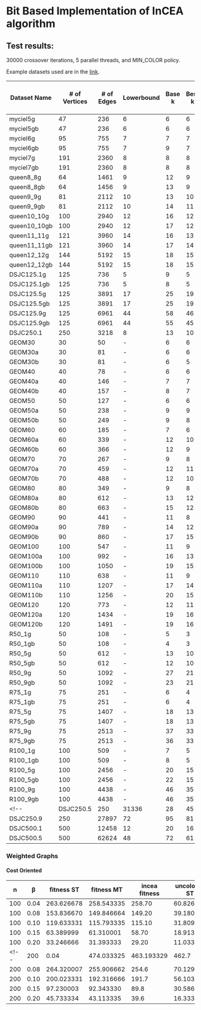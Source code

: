 # Bit Based Implementation of InCEA algorithm
## Test results:
30000 crossover iterations, 5 parallel threads, and MIN_COLOR policy.

Example datasets used are in the [link](https://cedric.cnam.fr/~porumbed/graphs/).

| Dataset Name | # of Vertices |  # of Edges   | Lowerbound | Base k | Best k | Avg k | Best k Time | Avg k Time  | InCEA best k | InCEA Best k Time | vs InCEA |
| ------------ | ------------- | ------------- | ---------- | ------ | ------ | ----- | ----------- | ----------- | ------------ | ----------------- | -------- |
| myciel5g     | 47            | 236           | 6          | 6      | 6      | 6     | 0.000049    | 0.000169    | 6            | 4                 | 0 |
| myciel5gb    | 47            | 236           | 6          | 6      | 6      | 6     | 0.000106    | 0.000177    | 6            | 4                 | 0 |
| myciel6g     | 95            | 755           | 7          | 7      | 7      | 7     | 0.000289    | 0.000803    | 7            | 18                | 0 |
| myciel6gb    | 95            | 755           | 7          | 9      | 7      | 7     | 0.000525    | 0.001144    | 7            | 18                | 0 |
| myciel7g     | 191           | 2360          | 8          | 8      | 8      | 8     | 0.000857    | 0.003293    | 8            | 92                | 0 |
| myciel7gb    | 191           | 2360          | 8          | 8      | 8      | 8     | 0.000640    | 0.001213    | 8            | 92                | 0 |
| queen8_8g    | 64            | 1461          | 9          | 12     | 9      | 9     | 1.694596    | 3.663249    | 9            | 19                | 0 |
| queen8_8gb   | 64            | 1456          | 9          | 13     | 9      | 9     | 0.000000    | 5.340808    | 9            | 19                | 0 |
| queen9_9g    | 81            | 2112          | 10         | 13     | 10     | 10.9  | 29.401070   | 3.193135    | 11           | 38                | -1 |
| queen9_9gb   | 81            | 2112          | 10         | 14     | 11     | 11    | 0.019520    | 0.390885    | 11           | 37                | 0 |
| queen10_10g  | 100           | 2940          | 12         | 16     | 12     | 12    | 0.548127    | 17.235947   | 13           | 76                | -1 |
| queen10_10gb | 100           | 2940          | 12         | 17     | 12     | 12    | 0.000000    | 16.448101   | 13           | 74                | -1 |
| queen11_11g  | 121           | 3960          | 14         | 16     | 13     | 13.9  | 9.331121    | 2.077727    | 14           | 124               | -1 |
| queen11_11gb | 121           | 3960          | 14         | 17     | 14     | 14    | 0.096286    | 1.087547    | 14           | 127               | 0 |
| queen12_12g  | 144           | 5192          | 15         | 18     | 15     | 15    | 0.138196    | 4.003288    | 15           | 201               | 0 |
| queen12_12gb | 144           | 5192          | 15         | 18     | 15     | 15    | 0.113356    | 3.271263    | 15           | 201               | 0 |
| DSJC125.1g   | 125           | 736           | 5          | 9      | 5      | 5.1   | 4.941189    | 16.633976   | 6            | 27                | -1 |
| DSJC125.1gb  | 125           | 736           | 5          | 8      | 5      | 5.5   | 0.084218    | 5.260776    | 6            | 28                | -1 |
| DSJC125.5g   | 125           | 3891          | 17         | 25     | 19     | 19.7  | 5.783712    | 23.304649   | 20           | 277               | -1 |
| DSJC125.5gb  | 125           | 3891          | 17         | 25     | 19     | 19.9  | 5.485799    | 9.111488    | 20           | 280               | -1 |
| DSJC125.9g   | 125           | 6961          | 44         | 58     | 46     | 46.4  | 25.233067   | 88.011032   | 46           | 1315              | 0 |
| DSJC125.9gb  | 125           | 6961          | 44         | 55     | 45     | 45.9  | 47.463482   | 206.044876  | 45           | 1233              | 0 |
| DSJC250.1    | 250           | 3218          | 8          | 13     | 10     | 10    | 0.132375    | 11.038624   | -            | -                 | - |
| GEOM30       | 30            | 50            | -          | 6      | 6      | 6     | 0.000011    | 0.000165    | 6            | 1                 | 0 |
| GEOM30a      | 30            | 81            | -          | 6      | 6      | 6     | 0.000034    | 0.000108    | 6            | 1                 | 0 |
| GEOM30b      | 30            | 81            | -          | 6      | 5      | 5     | 0.000032    | 0.000127    | 5            | 1                 | 0 |
| GEOM40       | 40            | 78            | -          | 6      | 6      | 6     | 0.000073    | 0.000191    | 6            | 2                 | 0 |
| GEOM40a      | 40            | 146           | -          | 7      | 7      | 7     | 0.000086    | 0.000266    | 7            | 4                 | 0 |
| GEOM40b      | 40            | 157           | -          | 8      | 7      | 7     | 0.000092    | 0.000186    | 7            | 4                 | 0 |
| GEOM50       | 50            | 127           | -          | 6      | 6      | 6     | 0.000067    | 0.000147    | 6            | 4                 | 0 |
| GEOM50a      | 50            | 238           | -          | 9      | 9      | 9     | 0.000066    | 0.000244    | 9            | 9                 | 0 |
| GEOM50b      | 50            | 249           | -          | 9      | 8      | 8     | 0.000064    | 0.000278    | 8            | 8                 | 0 |
| GEOM60       | 60            | 185           | -          | 7      | 6      | 6     | 0.000174    | 0.000290    | 6            | 6                 | 0 |
| GEOM60a      | 60            | 339           | -          | 12     | 10     | 10    | 0.000088    | 0.000393    | 10           | 16                | 0 |
| GEOM60b      | 60            | 366           | -          | 12     | 9      | 9     | 0.000364    | 0.001071    | 9            | 14                | 0 |
| GEOM70       | 70            | 267           | -          | 9      | 8      | 8     | 0.000068    | 0.000318    | 8            | 13                | 0 |
| GEOM70a      | 70            | 459           | -          | 12     | 11     | 11    | 0.000291    | 0.000465    | 11           | 26                | 0 |
| GEOM70b      | 70            | 488           | -          | 12     | 10     | 10    | 0.000367    | 0.001444    | 10           | 23                | 0 |
| GEOM80       | 80            | 349           | -          | 9      | 8      | 8     | 0.000312    | 0.000848    | 8            | 19                | 0 |
| GEOM80a      | 80            | 612           | -          | 13     | 12     | 12    | 0.000420    | 0.002418    | 12           | 41                | 0 |
| GEOM80b      | 80            | 663           | -          | 15     | 12     | 12    | 0.001171    | 0.011269    | 12           | 38                | 0 |
| GEOM90       | 90            | 441           | -          | 11     | 8      | 8     | 0.000735    | 0.001178    | 8            | 22                | 0 |
| GEOM90a      | 90            | 789           | -          | 14     | 12     | 12    | 0.000788    | 0.019228    | 13           | 61                | -1 |
| GEOM90b      | 90            | 860           | -          | 17     | 15     | 15    | 0.000470    | 0.001532    | 15           | 74                | 0 |
| GEOM100      | 100           | 547           | -          | 11     | 9      | 9     | 0.000000    | 0.000847    | 9            | 34                | 0 |
| GEOM100a     | 100           | 992           | -          | 16     | 13     | 13    | 0.004139    | 0.096870    | 14           | 86                | -1 |
| GEOM100b     | 100           | 1050          | -          | 19     | 15     | 15    | 0.001958    | 0.008245    | 15           | 96                | 0 |
| GEOM110      | 110           | 638           | -          | 11     | 9      | 9     | 0.000832    | 0.007551    | 9            | 42                | 0 |
| GEOM110a     | 110           | 1207          | -          | 17     | 14     | 14    | 0.007603    | 0.023290    | 15           | 118               | -1 |
| GEOM110b     | 110           | 1256          | -          | 20     | 15     | 15    | 0.000000    | 0.744109    | 16           | 128               | -1 |
| GEOM120      | 120           | 773           | -          | 12     | 11     | 11    | 0.000593    | 0.000865    | 11           | 70                | 0 |
| GEOM120a     | 120           | 1434          | -          | 19     | 16     | 16    | 0.001314    | 0.008391    | 17           | 174               | -1 |
| GEOM120b     | 120           | 1491          | -          | 19     | 16     | 16    | 0.034945    | 1.144377    | 17           | 171               | -1 |
| R50_1g       | 50            | 108           | -          | 5      | 3      | 3     | 0.001232    | 0.005584    | 3            | 1                 | 0 |
| R50_1gb      | 50            | 108           | -          | 4      | 3      | 3     | 0.000719    | 0.005572    | 3            | 1                 | 0 |
| R50_5g       | 50            | 612           | -          | 13     | 10     | 10    | 0.016018    | 0.038855    | 10           | 12                | 0 |
| R50_5gb      | 50            | 612           | -          | 12     | 10     | 10    | 0.001046    | 0.045138    | 10           | 13                | 0 |
| R50_9g       | 50            | 1092          | -          | 27     | 21     | 21    | 0.001173    | 0.058620    | 21           | 47                | 0 |
| R50_9gb      | 50            | 1092          | -          | 23     | 21     | 21    | 0.020358    | 0.210635    | 21           | 48                | 0 |
| R75_1g       | 75            | 251           | -          | 6      | 4      | 4     | 0.002998    | 0.039427    | 4            | 5                 | 0 |
| R75_1gb      | 75            | 251           | -          | 6      | 4      | 4     | 0.002373    | 0.058640    | 4            | 5                 | 0 |
| R75_5g       | 75            | 1407          | -          | 18     | 13     | 13    | 1.050516    | 7.948770    | 13           | 49                | 0 |
| R75_5gb      | 75            | 1407          | -          | 18     | 13     | 13    | 0.656099    | 4.667419    | 13           | 48                | 0 |
| R75_9g       | 75            | 2513          | -          | 37     | 33     | 33    | 0.014738    | 1.989882    | 33           | 453               | 0 |
| R75_9gb      | 75            | 2513          | -          | 36     | 33     | 33.2  | 0.128470    | 17.649632   | 33           | 453               | 0 |
| R100_1g      | 100           | 509           | -          | 7      | 5      | 5     | 0.227107    | 0.512949    | 5            | 15                | 0 |
| R100_1gb     | 100           | 509           | -          | 8      | 5      | 5     | 0.110193    | 0.536864    | 5            | 14                | 0 |
| R100_5g      | 100           | 2456          | -          | 20     | 15     | 15.4  | 31.304920   | 68.006798   | 15           | 109               | 0 |
| R100_5gb     | 100           | 2456          | -          | 22     | 15     | 15.2  | 84.834396   | 114.961044  | 15           | 105               | 0 |
| R100_9g      | 100           | 4438          | -          | 46     | 35     | 36.2  | 233.349579  | 82.437614   | 36           | 510               | -1 |
| R100_9gb     | 100           | 4438          | -          | 46     | 35     | 36.3  | 289.654236  | 76.866882   | 36           | 527               | -1 |
<!-- | DSJC250.5    | 250           | 31336         | 28         | 45     | 34     | 34.9  | 1714.946289 | 521.437866  | -            | -                 | - |
| DSJC250.9    | 250           | 27897         | 72         | 95     | 81     | 81.7  | 6231.286621 | 4073.640625 | -            | -                 | - |
| DSJC500.1    | 500           | 12458         | 12         | 20     | 16     | 16    | 67.633827   | 189.071716  | -            | -                 | - |
| DSJC500.5    | 500           | 62624         | 48         | 72     | 61     | 61.3  | 5548.678223 | 12940.805664| -            | -                 | - | -->


### Weighted Graphs
#### Cost Oriented
|  n  |  β   | fitness ST | fitness MT | incea fitness | uncolored ST | uncolored MT | incea uncolored |  time ST  |   time MT   | incea time |
| --- | ---- | ---------- | ---------- | ------------- | ------------ | ------------ | --------------- | --------- | ----------- | ---------- |
| 100 | 0.04 | 263.626678 | 258.543335 | 258.70        | 60.826668    | 59.983334    | 60.8            | 3.148435  | 37.333954   | 1 |
| 100 | 0.08 | 153.836670 | 149.846664 | 149.20        | 39.180000    | 38.389999    | 39.3            | 6.442723  | 83.554565   | 2 |
| 100 | 0.10 | 119.633331 | 115.793335 | 115.10        | 31.809999    | 31.240000    | 31.9            | 7.643461  | 91.838806   | 2 |
| 100 | 0.15 | 63.389999  | 61.310001  | 58.70         | 18.913334    | 18.243334    | 18.6            | 8.642090  | 123.205276  | 4 |
| 100 | 0.20 | 33.246666  | 31.393333  | 29.20         | 11.033334    | 10.616667    | 10.6            | 9.441684  | 127.307816  | 6 |
<!-- | 200 | 0.04 | 474.033325 | 463.193329 | 462.7         | 112.870003   | 111.313332   | 112.6           | 29.734304 | 410.817535  | 1 |
| 200 | 0.08 | 264.320007 | 255.906662 | 254.6         | 70.129997    | 68.866669    | 70.3            | 59.783680 | 785.833923  | 2 |
| 200 | 0.10 | 200.023331 | 192.316666 | 191.7         | 56.103333    | 54.973331    | 56.6            | 71.328484 | 1004.764465 | 2 |
| 200 | 0.15 | 97.230003  | 92.343330  | 89.8          | 30.586666    | 29.840000    | 30.6            | 86.313568 | 1216.578613 | 4 |
| 200 | 0.20 | 45.733334  | 43.113335  | 39.6          | 16.333334    | 15.640000    | 15.8            | 87.825935 | 1063.731689 | 6 | -->

<!-- #### Smallest Pool Oriented
|  n  |  β   | fitness ST | fitness MT | incea fitness | uncolored ST | uncolored MT | incea uncolored |  time ST  |   time MT   | incea time |
| --- | ---- | ---------- | ---------- | ------------- | ------------ | ------------ | --------------- | --------- | ----------- | ---------- |
| 100 | 0.04 | 275.976654 | 267.666656 | 258.70        | 59.883335    | 59.323334    | 60.8            | 3.292642  | 42.840061   | 1 |
| 100 | 0.08 | 170.416672 | 162.520004 | 149.20        | 38.136665    | 37.496666    | 39.3            | 6.533813  | 83.930763   | 2 |
| 100 | 0.10 | 136.753326 | 129.423340 | 115.10        | 30.903334    | 30.296667    | 31.9            | 6.810046  | 98.535957   | 2 |
| 100 | 0.15 | 77.513336  | 71.236664  | 58.70         | 17.936666    | 17.283333    | 18.6            | 8.441469  | 125.168839  | 4 |
| 100 | 0.20 | 42.889999  | 39.293335  | 29.20         | 10.053333    | 9.703333     | 10.6            | 8.834410  | 123.646072  | 6 |
| 200 | 0.04 | 508.153320 | 495.390015 | 462.7         | 111.116669   | 109.836670   | 112.6           | 29.138779 | 388.982635  | 1 |
| 200 | 0.08 | 303.063324 | 292.329987 | 254.6         | 67.989998    | 67.066666    | 70.3            | 59.160034 | 827.850708  | 2 |
| 200 | 0.10 | 238.603333 | 227.566666 | 191.7         | 54.349998    | 53.206665    | 56.6            | 66.072670 | 1018.878784 | 2 |
| 200 | 0.15 | 125.043335 | 117.223335 | 89.8          | 29.113333    | 28.253334    | 30.6            | 91.662819 | 1177.686157 | 4 |
| 200 | 0.20 | 63.770000  | 58.883335  | 39.6          | 14.976666    | 14.593333    | 15.8            | 89.983505 | 1234.027344 | 6 | -->
